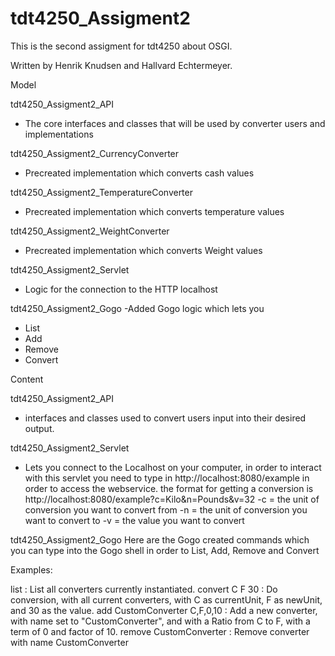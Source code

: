 # tdt4250_Assigment2
This is the second assigment for tdt4250 about OSGI.

Written by Henrik Knudsen and Hallvard Echtermeyer.


Model

tdt4250_Assigment2_API
 - The core interfaces and classes that will be used by converter users and implementations
 
tdt4250_Assigment2_CurrencyConverter
 - Precreated implementation which converts cash values
 
tdt4250_Assigment2_TemperatureConverter
 - Precreated implementation which converts temperature values
 
tdt4250_Assigment2_WeightConverter
 - Precreated implementation which converts Weight values
 
tdt4250_Assigment2_Servlet
 - Logic for the connection to the HTTP localhost  
 
tdt4250_Assigment2_Gogo
 -Added Gogo logic which lets you 
  - List
  - Add
  - Remove
  - Convert
  
Content

tdt4250_Assigment2_API
 - interfaces and classes used to convert users input into their desired output.
 
tdt4250_Assigment2_Servlet
 - Lets you connect to the Localhost on your computer, in order to interact with this servlet you need to type in http://localhost:8080/example in order to access the webservice. the format for getting a conversion is http://localhost:8080/example?c=Kilo&n=Pounds&v=32
   -c = the unit of conversion you want to convert from
   -n = the unit of conversion you want to convert to
   -v = the value you want to convert 
 
 tdt4250_Assigment2_Gogo
 Here are the Gogo created commands which you can type into the Gogo shell in order to List, Add, Remove and Convert

Examples:

list : List all converters currently instantiated.
convert C F 30 : Do conversion, with all current converters, with C as currentUnit, F as newUnit, and 30 as the value.
add CustomConverter C,F,0,10 : Add a new converter, with name set to "CustomConverter", and with a Ratio from C to F, with a term of 0 and factor of 10.
remove CustomConverter : Remove converter with name CustomConverter
 

